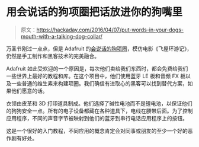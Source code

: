 # 用会说话的狗项圈把话放进你的狗嘴里

> 原文：<https://hackaday.com/2016/04/07/put-words-in-your-dogs-mouth-with-a-talking-dog-collar/>

万圣节刚过一点点，但是 Adafruit 的[会说话的狗项圈](https://learn.adafruit.com/phone-activated-talking-dog-collar)，模仿电影《飞屋环游记》，仍然是手工制作和黑客技术的完美融合。

Adafruit 如此受欢迎的一个原因是，每次他们卖给我们东西时，都会免费给我们一些世界上最好的教程和库。在这个项目中，他们使用蓝牙 LE 板和音频 FX 板以及一些普通的维生素来构建项圈。我们确信有进取心的黑客可以找到替代方案，如果他们愿意的话。

衣领由皮革和 3D 打印道具制成。他们选择了碱性电池而不是锂电池，以保证他们的狗狗安全一点。所有的电子设备都藏在各种道具下，电线在腰带后面。为了控制应用程序，不同的声音字节被映射到他们的蓝牙到串行电话应用程序上的按钮。

这是一个很好的入门教程，不同应用的概念肯定会对同事或朋友的至少一个好的恶作剧有好处。